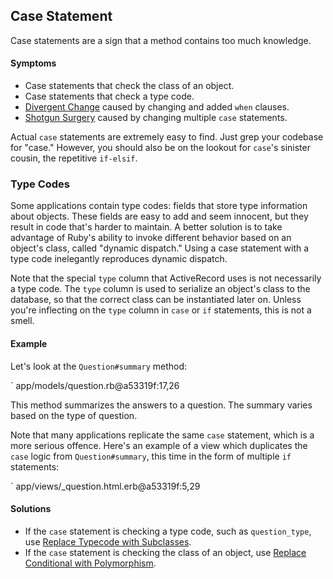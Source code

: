 ## Case Statement

Case statements are a sign that a method contains too much knowledge.

#### Symptoms

* Case statements that check the class of an object.
* Case statements that check a type code.
* [Divergent Change](#divergent-change) caused by changing and added `when`
  clauses.
* [Shotgun Surgery](#shotgun-surgery) caused by changing multiple `case`
  statements.

Actual `case` statements are extremely easy to find. Just grep your codebase for
"case." However, you should also be on the lookout for `case`'s sinister cousin,
the repetitive `if-elsif`.

### Type Codes

Some applications contain type codes: fields that store type information about
objects. These fields are easy to add and seem innocent, but they result in code
that's harder to maintain. A better solution is to take advantage of Ruby's
ability to invoke different behavior based on an object's class, called "dynamic
dispatch." Using a case statement with a type code inelegantly reproduces
dynamic dispatch.

Note that the special `type` column that ActiveRecord uses is not necessarily a
type code.  The `type` column is used to serialize an object's class to the
database, so that the correct class can be instantiated later on. Unless you're
inflecting on the `type` column in `case` or `if` statements, this is not a
smell.

#### Example

Let's look at the `Question#summary` method:

` app/models/question.rb@a53319f:17,26

This method summarizes the answers to a question. The summary varies based on
the type of question.

Note that many applications replicate the same `case` statement, which is a more
serious offence. Here's an example of a view which duplicates the `case` logic
from `Question#summary`, this time in the form of multiple `if` statements:

` app/views/_question.html.erb@a53319f:5,29

#### Solutions

* If the `case` statement is checking a type code, such as `question_type`, use
  [Replace Typecode with Subclasses](#replace-type-code-with-subclasses).
* If the `case` statement is checking the class of an object, use [Replace
  Conditional with Polymorphism](#replace-conditional-with-polymorphism).
